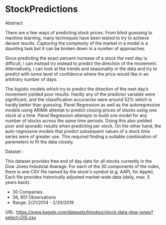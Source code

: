 # StockPredictions

Abstract

There are a few ways of predicting stock prices. From blind guessing to machine learning, many techniques have been tested to try to achieve decent results. Capturing the complexity of the market in a model is a daunting task but it can be broken down in a number of approaches.

Since predicting the exact percent increase of a stock the next day is difficult, i can instead try instead to predict the direction of the movement. Alternatively, i can look at the trends and seasonality in the data and try to predict with some level of confidence where the price would like in an arbitrary number of days.

The logistic models which try to predict the direction of the next day’s movement yielded poor results. Hardly any of the predictor variable were significant, and the classification accuracies were around 52% which is hardly better than guessing. Panel Regression as well as the autoregressive models using ARIMA attempt to predict closing prices of stocks using one stock at a time. Panel Regression attempts to build one model for any number of stocks across the same time periods. Doing this also yielded poor and sporadic results when predicting per stock. On the other hand, the auto-regressive models that predict subsequent values of a stock time series were of greater use. This required finding a suitable combination of parameters to fit the data closely.

Dataset : 

This dataset provides free end of day data for all stocks currently in the Dow Jones Industrial Average. For each of the 30 components of the index, there is one CSV file named by the stock's symbol (e.g. AAPL for Apple). Each file provides historically adjusted market-wide data (daily, max. 5 years back). 

- 30 Companies
- 36, 851 Observations
- Range: 2/21/2014 - 2/20/2019 

URL: https://www.kaggle.com/datasets/timoboz/stock-data-dow-jones?select=DIS.csv

